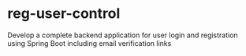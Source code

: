 # reg-user-control
 Develop a complete backend application for user login and registration using Spring Boot including email verification links
